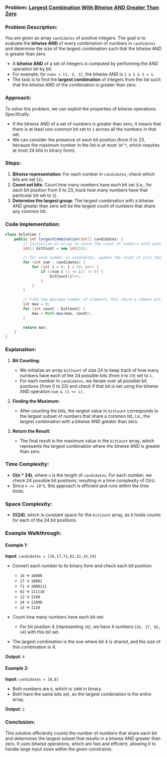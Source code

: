 ### Problem: [Largest Combination With Bitwise AND Greater Than Zero](https://leetcode.com/problems/largest-combination-with-bitwise-and-greater-than-zero/description/?envType=daily-question&envId=2024-11-07)

### Problem Description:
You are given an array `candidates` of positive integers. The goal is to evaluate the **bitwise AND** of every combination of numbers in `candidates` and determine the size of the largest combination such that the bitwise AND is greater than zero.

- A **bitwise AND** of a set of integers is computed by performing the AND operation bit by bit.
- For example, for `nums = [1, 5, 3]`, the bitwise AND is `1 & 5 & 3 = 1`.
- The task is to find the **largest combination** of integers from the list such that the bitwise AND of the combination is greater than zero.

### Approach:

To solve this problem, we can exploit the properties of bitwise operations. Specifically:
- If the bitwise AND of a set of numbers is greater than zero, it means that there is at least one common bit set to `1` across all the numbers in that set.
- We can consider the presence of each bit position (from 0 to 23, because the maximum number in the list is at most `10^7`, which requires at most 24 bits in binary form).

### Steps:
1. **Bitwise representation**: For each number in `candidates`, check which bits are set (`1`).
2. **Count set bits**: Count how many numbers have each bit set (i.e., for each bit position from 0 to 23, track how many numbers have that particular bit set to `1`).
3. **Determine the largest group**: The largest combination with a bitwise AND greater than zero will be the largest count of numbers that share any common bit.

### Code Implementation:

```java
class Solution {
    public int largestCombination(int[] candidates) {
        // Initialize an array to store the count of numbers with each bit set.
        int[] bitCount = new int[24];
        
        // For each number in candidates, update the count of bits that are set.
        for (int num : candidates) {
            for (int i = 0; i < 24; i++) {
                if ((num & (1 << i)) != 0) {
                    bitCount[i]++;
                }
            }
        }
        
        // Find the maximum number of elements that share a common bit.
        int max = 0;
        for (int count : bitCount) {
            max = Math.max(max, count);
        }
        
        return max;
    }
}
```

### Explanation:

1. **Bit Counting**:
   - We initialize an array `bitCount` of size 24 to keep track of how many numbers have each of the 24 possible bits (from `0` to `23`) set to `1`.
   - For each number in `candidates`, we iterate over all possible bit positions (from 0 to 23) and check if that bit is set using the bitwise AND operation `num & (1 << i)`.
   
2. **Finding the Maximum**:
   - After counting the bits, the largest value in `bitCount` corresponds to the largest subset of numbers that share a common bit, i.e., the largest combination with a bitwise AND greater than zero.
   
3. **Return the Result**:
   - The final result is the maximum value in the `bitCount` array, which represents the largest combination where the bitwise AND is greater than zero.

### Time Complexity:
- **O(n * 24)**, where `n` is the length of `candidates`. For each number, we check 24 possible bit positions, resulting in a time complexity of O(n).
- Since `n <= 10^5`, this approach is efficient and runs within the time limits.

### Space Complexity:
- **O(24)**, which is constant space for the `bitCount` array, as it holds counts for each of the 24 bit positions.

### Example Walkthrough:

#### Example 1:
**Input**: `candidates = [16,17,71,62,12,24,14]`

- Convert each number to its binary form and check each bit position:
  - `16` → `10000`
  - `17` → `10001`
  - `71` → `1000111`
  - `62` → `111110`
  - `12` → `1100`
  - `24` → `11000`
  - `14` → `1110`

- Count how many numbers have each bit set:
  - For bit position 4 (representing `16`), we have 4 numbers (`16, 17, 62, 24`) with this bit set.

- The largest combination is the one where bit 4 is shared, and the size of this combination is 4.

**Output**: `4`

#### Example 2:
**Input**: `candidates = [8,8]`

- Both numbers are `8`, which is `1000` in binary.
- Both have the same bits set, so the largest combination is the entire array.

**Output**: `2`

### Conclusion:
This solution efficiently counts the number of numbers that share each bit and determines the largest subset that results in a bitwise AND greater than zero. It uses bitwise operations, which are fast and efficient, allowing it to handle large input sizes within the given constraints.
